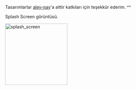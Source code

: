 Tasarımlarlar [aley-nay](https://github.com/aley-nay)'a aittir katkıları için teşekkür ederim. ^^

Splash Screen görüntüsü. 


<img src="https://github.com/user-attachments/assets/fe40a446-4c8c-44ad-901e-a8b526a6e72b" alt="splash_screen" width="200"/>
